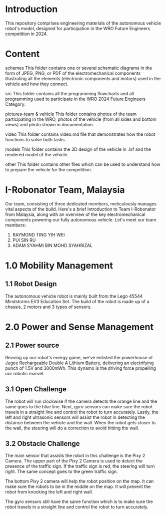 # Introduction
This repository comprises engineering materials of the autonomous vehicle robot's model, designed for participation in the WRO Future Engineers competition in 2024. 

# Content
schemes This folder contains one or several schematic diagrams in the form of JPEG, PNG, or PDF of the electromechanical components illustrating all the elements (electronic components and motors) used in the vehicle and how they connect.

src This folder contains all the programming flowcharts and all programming used to participate in the WRO 2024 Future Engineers Category.

pictures-team & vehicle This folder contains photos of the team participating in the WRO, photos of the vehicle (from all sides and bottom views) and photo shown in documentation.

video This folder contains video.md file that demonstrates how the robot functions to solve both tasks.

models This folder contains the 3D design of the vehicle in .lxf and the rendered model of the vehicle.

other This folder contains other files which can be used to understand how to prepare the vehicle for the competition.

# I-Robonator Team, Malaysia
Our team, consisting of three dedicated members, meticulously manages vital aspects of the build. Here's a brief introduction to Team I-Robonator from Malaysia, along with an overview of the key electromechanical components powering our fully autonomous vehicle. Let's meet our team members:
1.	RAYMOND TING YIH WEI
2.	PUI SIN RU
3.	ADAM SYAHMI BIN MOHD SYAHRIZAL

# 1.0 Mobility Management
## 1.1 Robot Design
The autonomous vehicle robot is mainly built from the Lego 45544 Mindstorms EV3 Education Set. The build of the robot is made up of a chassis, 2 motors and 3 types of sensors.


# 2.0 Power and Sense Management
## 2.1 Power source

Revving up our robot's energy game, we've enlisted the powerhouse of Jugee Rechargeable Double A Lithium Battery, delivering an electrifying punch of 1.5V and 3000mWh. This dynamo is the driving force propelling our robotic marvel.

## 3.1 Open Challenge

The robot will run clockwise if the camera detects the orange line and the same goes to the blue line. Next, gyro sensors can make sure the robot travels in a straight line and control the robot to turn accurately. Lastly, the left and right ultrasonic sensors will assist the robot in detecting the distance between the vehicle and the wall. When the robot gets closer to the wall, the steering will do a correction to avoid hitting the wall.

## 3.2 Obstacle Challenge

The main sensor that assists the robot in this challenge is the Pixy 2 Camera. The upper part of the Pixy 2 Camera is used to detect the presence of the traffic sign. If the traffic sign is red, the steering will turn right. The same concept goes to the green traffic sign.

The bottom Pixy 2 camera will help the robot position on the map. It can make sure the robots to be in the middle on the map. It will prevent the robot from knocking the left and right wall. 


The gyro sensors still have the same function which is to make sure the robot travels in a straight line and control the robot to turn accurately.




